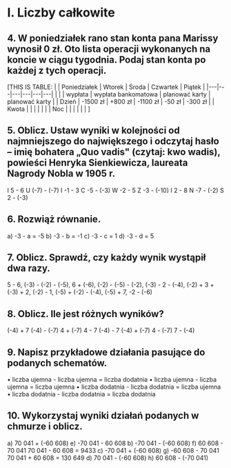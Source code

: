 # I. Liczby całkowite

## 4. W poniedziałek rano stan konta pana Marissy wynosił 0 zł. Oto lista operacji wykonanych na koncie w ciągu tygodnia. Podaj stan konta po każdej z tych operacji.

[THIS IS TABLE:
| | Poniedziałek | Wtorek | Środa | Czwartek | Piątek |
|---|---|---|---|---|---|
| | | wypłata | wypłata bankomatowa | planować karty | planować karty |
| Dzień | -1500 zł | +800 zł | -1100 zł | -50 zł | -300 zł |
| Kwota | | | | | |
| Noc | | | | | |
]

## 5. Oblicz. Ustaw wyniki w kolejności od najmniejszego do największego i odczytaj hasło – imię bohatera „Quo vadis" (czytaj: kwo wadis), powieści Henryka Sienkiewicza, laureata Nagrody Nobla w 1905 r.

I  5 - 6      U  (-7) - (-7)      I  -1 - 3      C  -5 - (-3)      W  -2 - 5
Z  -3 - (-10)      I  2 - 8      N  -7 - (-2)      S  2 - (-3)

## 6. Rozwiąż równanie.
a) -3 - a = -5      b) -3 - b = -1      c) -3 - c = 1      d) -3 - d = 5

## 7. Oblicz. Sprawdź, czy każdy wynik wystąpił dwa razy.
5 - 6,      (-3) - (-2) - (-5),      6 + (-6),      (-2) - (-5) - (-2),      (-3) - 2 - (-4),
(-2) + 3 + (-3) + 2,      (-2) - 1,      (-5) + (-2) - (-4),      (-5) + 7,      -2 - (-6)

## 8. Oblicz. Ile jest różnych wyników?
(-4) + 7      (-4) - (-7)      4 + (-7)      4 - 7
(-4) - 7      (-4) + (-7)      4 - (-7)      7 - (-4)

## 9. Napisz przykładowe działania pasujące do podanych schematów.
• liczba ujemna - liczba ujemna = liczba dodatnia
• liczba ujemna - liczba ujemna = liczba ujemna
• liczba dodatnia - liczba dodatnia = liczba ujemna
• liczba dodatnia - liczba dodatnia = liczba dodatnia

## 10. Wykorzystaj wyniki działań podanych w chmurze i oblicz.
a) 70 041 + (-60 608)      e) -70 041 - 60 608
b) -70 041 - (-60 608)      f) 60 608 - 70 041      70 041 - 60 608 = 9433
c) -70 041 + (-60 608)      g) -60 608 - 70 041      70 041 + 60 608 = 130 649
d) 70 041 - (-60 608)      h) 60 608 - (-70 041)